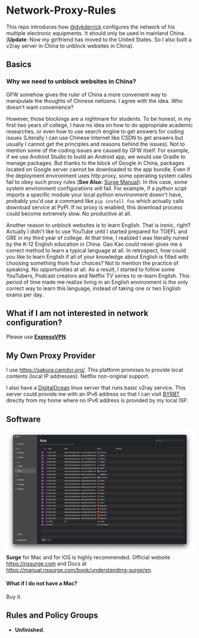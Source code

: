 # Network-Proxy-Rules
This repo introduces how [@dykderrick](https://github.com/dykderrick) configures the network of his multiple electronic equipments. It should only be used in mainland China. (**Update**: Now my girlfriend has moved to the United States. So I also built a v2ray server in China to unblock websites in China).

## Basics
### Why we need to unblock websites in China?
GFW somehow gives the ruler of China a more convenient way to manipulate the thoughts of Chinese netizens. I agree with the idea. Who doesn't want convenience?

However, those blockings are a nightmare for students. To be honest, in my first two years of college, I have no idea on how to do appropriate academic researches, or even how to use search engine to get answers for coding issues (Literally I can use Chinese Internet like CSDN to get answers but usually I cannot get the principles and reasons behind the issues). Not to mention some of the coding issues are caused by GFW itself. For example, if we use Android Studio to build an Android app, we would use Gradle to manage packages. But thanks to the block of Google in China, packages located on Google server cannot be downloaded to the app bundle. Even if the deployment environment uses http proxy, some operating system calles fail to obey such proxy rules (**See Also:** [Surge Manual](https://manual.nssurge.com/book/understanding-surge/en)). In this case, some system environment configurations will fail. For example, if a python scipt imports a specific module your local python envrironment doesn't have, probably you'd use a command like ```pip install foo``` which actually calls download service at PyPI. If no proxy is enabled, this download process could become extremely slow. No productive at all.

Another reason to unblock websites is to learn English. That is ironic, right? Actually I didn't like to use YouTube until I started prepared for TOEFL and GRE in my third year of college. At that time, I realized I was literally ruined by the K-12 English education in China. Gao Kao could never gives me a correct method to learn a typical language at all. In retrospect, how could you like to learn English if all of your knowledge about English is filled with choosing something from four choices? Not to mention the practice of speaking. No opportunities at all. As a result, I started to follow some YouTubers, Podcast creators and Netflix TV series to re-learn English. This period of time made me realize living in an English environment is the only correct way to learn this language, instead of taking one or two English exams per day.

## What if I am not interested in network configuration?
Please use [**ExpressVPN**](https://www.expressvpn.com).

## My Own Proxy Provider
I use https://sakura.camdvr.org/. This platform promises to provide local contents (local IP addresses). Netflix non-original support.

I also have a [DigitalOcean](https://digitalocean.com) linux server that runs basic v2ray service. This server could provide me with an IPv6 address so that I can visit [BYRBT](https://byr.pt) directly from my home where no IPv6 address is provided by my local ISP.

## Software
![Image Not Found](images/Rules-Outline-on-Surge.png)
**Surge** for Mac and for iOS is highly recommended. Official website https://nssurge.com and Docs at https://manual.nssurge.com/book/understanding-surge/en.
#### What if I do not have a Mac?
Buy it.

## Rules and Policy Groups
* **Unfinished**.